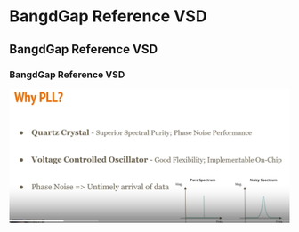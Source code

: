 # BangdGap Reference VSD
## BangdGap Reference VSD
### BangdGap Reference VSD
![Test](/1.png "hello")
